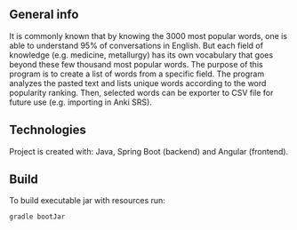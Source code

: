 ## General info
It is commonly known that by knowing the 3000 most popular words, one is able to understand 95% of conversations in English. But each field of knowledge (e.g. medicine, metallurgy) has its own vocabulary that goes beyond these few thousand most popular words. 
The purpose of this program is to create a list of words from a specific field. The program analyzes the pasted text and lists unique words according to the word popularity ranking. Then, selected words can be exporter to CSV file for future use (e.g. importing in Anki SRS).

## Technologies
Project is created with: Java, Spring Boot (backend) and Angular (frontend).

## Build
To build executable jar with resources run:

```bash
gradle bootJar
```
